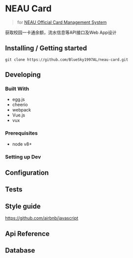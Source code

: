 # NEAU Card
> for [NEAU Official Card Management System](http://card.neau.edu.cn)

获取校园一卡通余额，流水信息等API接口及Web App设计

## Installing / Getting started

```shell
git clone https://github.com/BlueSky1997AL/neau-card.git
```

## Developing

### Built With
- egg.js
- cheerio
- webpack
- Vue.js
- vux

### Prerequisites
- node v8+

### Setting up Dev

## Configuration

## Tests

## Style guide

https://github.com/airbnb/javascript

## Api Reference

## Database
